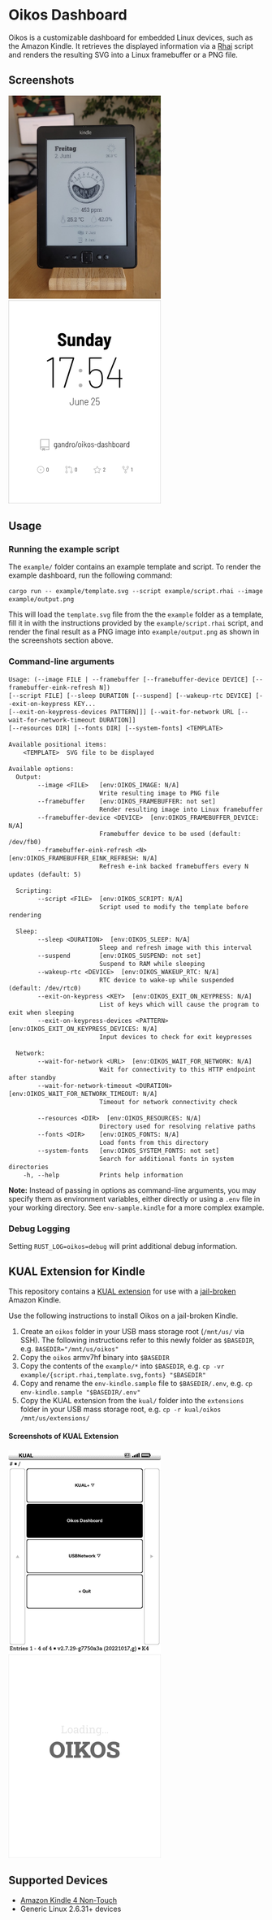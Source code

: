 # Oikos Dashboard

Oikos is a customizable dashboard for embedded Linux devices, such as the
Amazon Kindle. It retrieves the displayed information via a [Rhai](https://rhai.rs)
script and renders the resulting SVG into a Linux framebuffer or a PNG file.

## Screenshots

<img src="docs/images/oikos-on-kindle.jpg"
  alt="Oikos Dashboard running on a Kindle 4"
  width="300" height="400"
/> <img
  src="docs/images/example.png"
  alt="Oikos Dashboard running on a Kindle 4"
  width="300" height="400"
/>

## Usage

### Running the example script

The `example/` folder contains an example template and script. To render the
example dashboard, run the following command:

```
cargo run -- example/template.svg --script example/script.rhai --image example/output.png
```

This will load the `template.svg` file from the the `example` folder as a
template, fill it in with the instructions provided by the `example/script.rhai`
script, and render the final result as a PNG image into `example/output.png` as
shown in the screenshots section above.

### Command-line arguments

```usage
Usage: (--image FILE | --framebuffer [--framebuffer-device DEVICE] [--framebuffer-eink-refresh N])
[--script FILE] [--sleep DURATION [--suspend] [--wakeup-rtc DEVICE] [--exit-on-keypress KEY...
[--exit-on-keypress-devices PATTERN]]] [--wait-for-network URL [--wait-for-network-timeout DURATION]]
[--resources DIR] [--fonts DIR] [--system-fonts] <TEMPLATE>

Available positional items:
    <TEMPLATE>  SVG file to be displayed

Available options:
  Output:
        --image <FILE>   [env:OIKOS_IMAGE: N/A]
                         Write resulting image to PNG file
        --framebuffer    [env:OIKOS_FRAMEBUFFER: not set]
                         Render resulting image into Linux framebuffer
        --framebuffer-device <DEVICE>  [env:OIKOS_FRAMEBUFFER_DEVICE: N/A]
                         Framebuffer device to be used (default: /dev/fb0)
        --framebuffer-eink-refresh <N>  [env:OIKOS_FRAMEBUFFER_EINK_REFRESH: N/A]
                         Refresh e-ink backed framebuffers every N updates (default: 5)

  Scripting:
        --script <FILE>  [env:OIKOS_SCRIPT: N/A]
                         Script used to modify the template before rendering

  Sleep:
        --sleep <DURATION>  [env:OIKOS_SLEEP: N/A]
                         Sleep and refresh image with this interval
        --suspend        [env:OIKOS_SUSPEND: not set]
                         Suspend to RAM while sleeping
        --wakeup-rtc <DEVICE>  [env:OIKOS_WAKEUP_RTC: N/A]
                         RTC device to wake-up while suspended (default: /dev/rtc0)
        --exit-on-keypress <KEY>  [env:OIKOS_EXIT_ON_KEYPRESS: N/A]
                         List of keys which will cause the program to exit when sleeping
        --exit-on-keypress-devices <PATTERN>  [env:OIKOS_EXIT_ON_KEYPRESS_DEVICES: N/A]
                         Input devices to check for exit keypresses

  Network:
        --wait-for-network <URL>  [env:OIKOS_WAIT_FOR_NETWORK: N/A]
                         Wait for connectivity to this HTTP endpoint after standby
        --wait-for-network-timeout <DURATION>  [env:OIKOS_WAIT_FOR_NETWORK_TIMEOUT: N/A]
                         Timeout for network connectivity check

        --resources <DIR>  [env:OIKOS_RESOURCES: N/A]
                         Directory used for resolving relative paths
        --fonts <DIR>    [env:OIKOS_FONTS: N/A]
                         Load fonts from this directory
        --system-fonts   [env:OIKOS_SYSTEM_FONTS: not set]
                         Search for additional fonts in system directories
    -h, --help           Prints help information
```

<!-- Update the above section with the following command:
awk -i inplace '/^```usage/ { print; system("cargo run --quiet -- --help"); c=1; next} /^```/{c=0} c==0{print}' README.md
-->

**Note:** Instead of passing in options as command-line arguments, you may
specify them as environment variables, either directly or using a `.env` file
in your working directory. See `env-sample.kindle` for a more complex example.

### Debug Logging

Setting `RUST_LOG=oikos=debug` will print additional debug information.

## KUAL Extension for Kindle

This repository contains a
[KUAL extension](https://www.mobileread.com/forums/showthread.php?t=203326)
for use with a
[jail-broken](https://wiki.mobileread.com/wiki/Kindle_Hacks_Information)
Amazon Kindle.

Use the following instructions to install Oikos on a jail-broken
Kindle.

  1. Create an `oikos` folder in your USB mass storage root (`/mnt/us/` via SSH).
     The following instructions refer to this newly folder as `$BASEDIR`, e.g.
     `BASEDIR="/mnt/us/oikos"`
  2. Copy the `oikos` armv7hf binary into `$BASEDIR`
  3. Copy the contents of the `example/*` into `$BASEDIR`, e.g.
     `cp -vr example/{script.rhai,template.svg,fonts} "$BASEDIR"`
  4. Copy and rename the `env-kindle.sample` file to `$BASEDIR/.env`, e.g.
    `cp env-kindle.sample "$BASEDIR/.env"`
  5. Copy the KUAL extension from the `kual/` folder into the `extensions` folder
     in your USB mass storage root, e.g. `cp -r kual/oikos /mnt/us/extensions/`

#### Screenshots of KUAL Extension

<img src="docs/images/kual.png"
  alt="Screenshot of the Oikos KUAL extension"
  width="300" height="400"
/> <img
  src="kual/oikos/splash.png"
  alt="Oikos Dashboard running on a Kindle 4"
  width="300" height="400"
/>

## Supported Devices

 - [Amazon Kindle 4 Non-Touch](https://wiki.mobileread.com/wiki/Kindle4NTHacking)
 - Generic Linux 2.6.31+ devices
